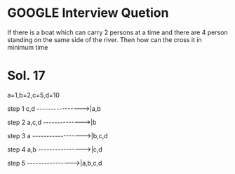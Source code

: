 # GOOGLE Interview Quetion
If there is a boat which can carry 2 persons at a time and there are 4 person standing on the same side of the river. Then how can the cross it in minimum time
# Sol. 17
a=1,b=2,c=5,d=10

step 1 c,d ---------------->|a,b

step 2 a,c,d -------------->|b

step 3 a ------------------>|b,c,d

step 4 a,b ---------------->|c,d

step 5     ---------------->|a,b,c,d
